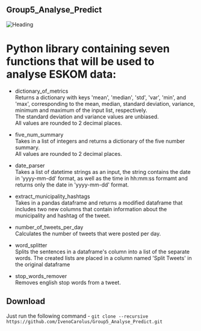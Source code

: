 ## Group5_Analyse_Predict
![Heading](https://www.afriforum.co.za/wp-content/uploads/2019/12/Eskom.jpg)

# Python library containing seven functions that will be used to analyse ESKOM data:

* dictionary_of_metrics <br/>
Returns a dictionary with keys 'mean', 'median', 'std', 'var', 'min', and 'max', corresponding to the mean, median, standard deviation, variance, minimum and maximum of the input list, respectively. <br/>
The standard deviation and variance values are unbiased. <br/>
All values are rounded to 2 decimal places.

* five_num_summary <br/>
Takes in a list of integers and returns a dictionary of the five number summary. <br/>
All values are rounded to 2 decimal places. 

* date_parser <br/>
Takes a list of datetime strings as an input, the string contains the date in 'yyyy-mm-dd' format, as well as the time in hh:mm:ss formamt and returns only the date in 'yyyy-mm-dd' format.

* extract_municipality_hashtags <br/>
Takes in a pandas dataframe and returns a modified dataframe that includes two new columns that contain information about the municipality and hashtag of the tweet.

* number_of_tweets_per_day <br/>
 Calculates the number of tweets that were posted per day.

* word_splitter <br/>
Splits the sentences in a dataframe's column into a list of the separate words. The created lists are placed in a column named 'Split Tweets' in the original dataframe

* stop_words_remover <br/>
Removes english stop words from a tweet.

## Download

Just run the following command - `git clone --recursive https://github.com/IvenoCarolus/Group5_Analyse_Predict.git`
